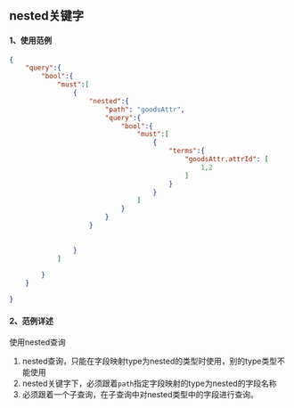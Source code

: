 ## nested关键字



#### 1、使用范例

```json
{
    "query":{
        "bool":{
            "must":[
                {
                    "nested":{
                        "path": "goodsAttr",
                        "query":{
                            "bool":{
                                "must":[
                                    {
                                        "terms":{
                                            "goodsAttr.attrId": [
                                                1,2
                                            ]
                                        }
                                    }
                                ]
                            }
                        }
                    }
                        
                    
                }
            ]
            
        }
    }

}
```



#### 2、范例详述

使用nested查询

1. nested查询，只能在字段映射type为nested的类型时使用，别的type类型不能使用
2. nested关键字下，必须跟着`path`指定字段映射的type为nested的字段名称
3. 必须跟着一个子查询，在子查询中对nested类型中的字段进行查询。